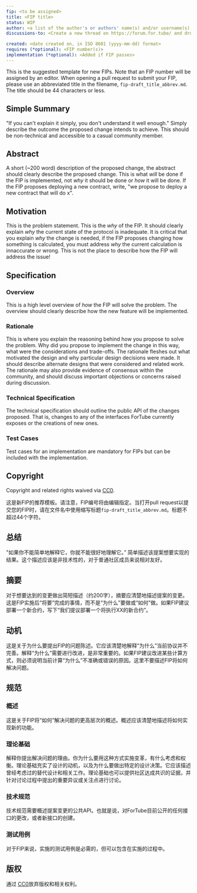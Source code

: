 ```yaml
---
fip: <to be assigned>
title: <FIP title>
status: WIP
author: <a list of the author's or authors' name(s) and/or username(s), or name(s) and email(s), e.g. (use with the parentheses or triangular brackets): FirstName LastName (@GitHubUsername), FirstName LastName <foo@bar.com>, FirstName (@GitHubUsername) and GitHubUsername (@GitHubUsername)>
discussions-to: <Create a new thread on https://forum.for.tube/ and drop the link here>

created: <date created on, in ISO 8601 (yyyy-mm-dd) format>
requires (*optional): <FIP number(s)>
implementation (*optional): <Added if FIP passes>
---
```


<!--You can leave these HTML comments in your merged FIP and delete the visible duplicate text guides, they will not appear and may be helpful to refer to if you edit it again. This is the suggested template for new FIPs. Note that an FIP number will be assigned by an editor. When opening a pull request to submit your FIP, please use an abbreviated title in the filename, `fip-draft_title_abbrev.md`. The title should be 44 characters or less.-->

This is the suggested template for new FIPs. Note that an FIP number will be assigned by an editor. When opening a pull request to submit your FIP, please use an abbreviated title in the filename, `fip-draft_title_abbrev.md`. The title should be 44 characters or less.

## Simple Summary
<!--"If you can't explain it simply, you don't understand it well enough." Simply describe the outcome the proposed changes intends to achieve. This should be non-technical and accessible to a casual community member.-->
"If you can't explain it simply, you don't understand it well enough." Simply describe the outcome the proposed change intends to achieve. This should be non-technical and accessible to a casual community member.

## Abstract
<!--A short (~200 word) description of the proposed change, the abstract should clearly describe the proposed change. This is what *will* be done if the FIP is implemented, not *why* it should be done or *how* it will be done. If the FIP proposes deploying a new contract, write, "we propose to deploy a new contract that will do x".-->
A short (~200 word) description of the proposed change, the abstract should clearly describe the proposed change. This is what *will* be done if the FIP is implemented, not *why* it should be done or *how* it will be done. If the FIP proposes deploying a new contract, write, "we propose to deploy a new contract that will do x".

## Motivation
<!--This is the problem statement. This is the *why* of the FIP. It should clearly explain *why* the current state of the protocol is inadequate.  It is critical that you explain *why* the change is needed, if the FIP proposes changing how something is calculated, you must address *why* the current calculation is innaccurate or wrong. This is not the place to describe how the FIP will address the issue!-->
This is the problem statement. This is the *why* of the FIP. It should clearly explain *why* the current state of the protocol is inadequate.  It is critical that you explain *why* the change is needed, if the FIP proposes changing how something is calculated, you must address *why* the current calculation is innaccurate or wrong. This is not the place to describe how the FIP will address the issue!

## Specification
<!--The specification should describe the syntax and semantics of any new feature, there are five sections
1. Overview
2. Rationale
3. Technical Specification
4. Test Cases
5. Configurable Values
-->

### Overview
<!--This is a high level overview of *how* the FIP will solve the problem. The overview should clearly describe how the new feature will be implemented.-->
This is a high level overview of *how* the FIP will solve the problem. The overview should clearly describe how the new feature will be implemented.

### Rationale
<!--This is where you explain the reasoning behind how you propose to solve the problem. Why did you propose to implement the change in this way, what were the considerations and trade-offs. The rationale fleshes out what motivated the design and why particular design decisions were made. It should describe alternate designs that were considered and related work. The rationale may also provide evidence of consensus within the community, and should discuss important objections or concerns raised during discussion.-->
This is where you explain the reasoning behind how you propose to solve the problem. Why did you propose to implement the change in this way, what were the considerations and trade-offs. The rationale fleshes out what motivated the design and why particular design decisions were made. It should describe alternate designs that were considered and related work. The rationale may also provide evidence of consensus within the community, and should discuss important objections or concerns raised during discussion.

### Technical Specification
<!--The technical specification should outline the public API of the changes proposed. That is, changes to any of the interfaces ForTube Finance currently exposes or the creations of new ones.-->
The technical specification should outline the public API of the changes proposed. That is, changes to any of the interfaces ForTube currently exposes or the creations of new ones.

### Test Cases
<!--Test cases for an implementation are mandatory for FIPs but can be included with the implementation..-->
Test cases for an implementation are mandatory for FIPs but can be included with the implementation.

## Copyright
Copyright and related rights waived via [CC0](https://creativecommons.org/publicdomain/zero/1.0/).






这是新FIP的推荐模板。请注意，FIP编号将由编辑指定。当打开pull request以提交您的FIP时，请在文件名中使用缩写标题`fip-draft_title_abbrev.md`。标题不超过44个字符。

## 总结
<!--"If you can't explain it simply, you don't understand it well enough." Simply describe the outcome the proposed changes intends to achieve. This should be non-technical and accessible to a casual community member.-->
"如果你不能简单地解释它，你就不能很好地理解它。”
简单描述该提案想要实现的结果。这个描述应该是非技术性的，对于普通社区成员来说相对友好。

## 摘要
<!--A short (~200 word) description of the proposed change, the abstract should clearly describe the proposed change. This is what *will* be done if the FIP is implemented, not *why* it should be done or *how* it will be done. If the FIP proposes deploying a new contract, write, "we propose to deploy a new contract that will do x".-->

对于想要达到的变更做出简短描述（约200字），摘要应清楚地描述提案的变更。这是FIP实施后“将要”完成的事情，而不是“为什么”要做或“如何”做。如果FIP建议部署一个新合约，写下“我们提议部署一个将执行XX的新合约”。



## 动机
<!--This is the problem statement. This is the *why* of the FIP. It should clearly explain *why* the current state of the protocol is inadequate.  It is critical that you explain *why* the change is needed, if the FIP proposes changing how something is calculated, you must address *why* the current calculation is innaccurate or wrong. This is not the place to describe how the FIP will address the issue!-->

这是关于为什么要提出FIP的问题陈述。它应该清楚地解释“为什么”当前协议并不完善。解释“为什么”需要进行改进，是非常重要的。如果FIP建议改进某些计算方式，则必须说明当前计算“为什么”不准确或错误的原因。这里不要描述FIP将如何解决问题。



## 规范
<!--The specification should describe the syntax and semantics of any new feature, there are five sections
1. Overview
2. Rationale
3. Technical Specification
4. Test Cases
5. Configurable Values
-->



### 概述
<!--This is a high level overview of *how* the FIP will solve the problem. The overview should clearly describe how the new feature will be implemented.-->

这是关于FIP将“如何”解决问题的更高层次的概述。概述应该清楚地描述将如何实现新的功能。


### 理论基础
<!--This is where you explain the reasoning behind how you propose to solve the problem. Why did you propose to implement the change in this way, what were the considerations and trade-offs. The rationale fleshes out what motivated the design and why particular design decisions were made. It should describe alternate designs that were considered and related work. The rationale may also provide evidence of consensus within the community, and should discuss important objections or concerns raised during discussion.-->

解释你提出解决问题的理由。你为什么要用这种方式实施变革，有什么考虑和权衡。理论基础充实了设计的动机，以及为什么要做出特定的设计决策。它应该描述曾经考虑过的替代设计和相关工作。理论基础也可以提供社区达成共识的证据，并针对讨论过程中提出的重要异议或关注点进行讨论。



### 技术规范

<!--The technical specification should outline the public API of the changes proposed. That is, changes to any of the interfaces ForTube Finance currently exposes or the creations of new ones.-->

技术规范需要概述提案变更的公共API。也就是说，对ForTube目前公开的任何接口的更改，或者新接口的创建。


### 测试用例
<!--Test cases for an implementation are mandatory for FIPs but can be included with the implementation..-->

对于FIP来说，实施的测试用例是必需的，但可以包含在实施的过程中。

## 版权

通过 [CC0](https://creativecommons.org/publicdomain/zero/1.0/)放弃版权和相关权利。


